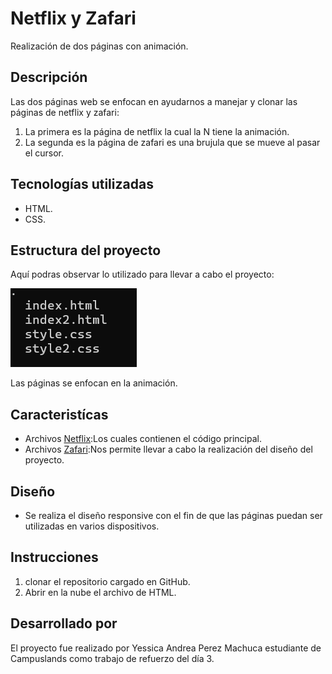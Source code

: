 # Netflix y Zafari
Realización de dos páginas con animación.

## Descripción
Las dos páginas web se enfocan en ayudarnos a manejar y clonar las páginas de netflix y zafari:

1. La primera es la página de netflix la cual la N tiene la animación.
2. La segunda es la página de zafari es una brujula que se mueve al pasar el cursor.

## Tecnologías utilizadas
* HTML.
* CSS.

## Estructura del proyecto

Aquí podras observar lo utilizado para llevar a cabo el proyecto:

![Estructura del proyecto en CMD](index-1.png)

Las páginas se enfocan en la animación.

## Caracteristícas
* Archivos [Netflix](Netflix):Los cuales contienen el código principal.
* Archivos [Zafari](Zafari):Nos permite llevar a cabo la realización del diseño del proyecto.

## Diseño
* Se realiza el diseño responsive con el fin de que las páginas puedan ser utilizadas en varios dispositivos.

## Instrucciones
1. clonar el repositorio cargado en GitHub.
2. Abrir en la nube el archivo de HTML. 

## Desarrollado por
El proyecto fue realizado por Yessica Andrea Perez Machuca estudiante de Campuslands como trabajo de refuerzo del día 3.

